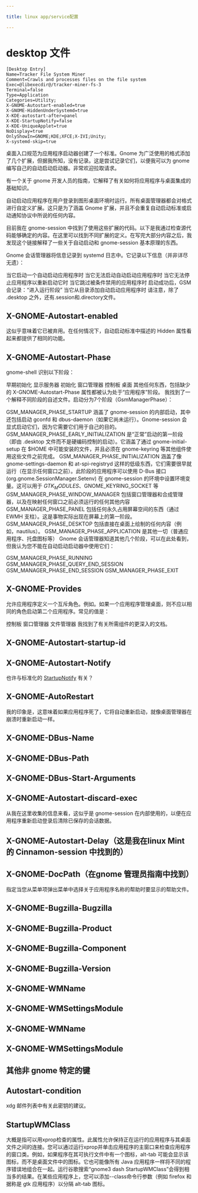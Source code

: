 ```yaml
---

title: linux app/service配置

---
```



# desktop 文件

```
[Desktop Entry]
Name=Tracker File System Miner
Comment=Crawls and processes files on the file system
Exec=@libexecdir@/tracker-miner-fs-3
Terminal=false
Type=Application
Categories=Utility;
X-GNOME-Autostart-enabled=true
X-GNOME-HiddenUnderSystemd=true
X-KDE-autostart-after=panel
X-KDE-StartupNotify=false
X-KDE-UniqueApplet=true
NoDisplay=true
OnlyShowIn=GNOME;KDE;XFCE;X-IVI;Unity;
X-systemd-skip=true
```

桌面入口规范为应用程序启动器创建了一个标准。Gnome 为广泛使用的格式添加了几个扩展，但据我所知，没有记录。这是尝试记录它们，以便我可以为 gnome 编写自己的自动启动启动器。非常欢迎拉取请求。

有一个关于 gnome 开发人员的指南，它解释了有关如何将应用程序与桌面集成的基础知识。

自动启动应用程序在用户登录到图形桌面环境时运行。所有桌面管理器都会对格式进行自定义扩展。这只是为了涵盖 Gnome 扩展，并且不会重复自动启动标准或启动通知协议中所说的任何内容。

目前我在 gnome-session 中找到了使用这些扩展的代码。以下是我通过检查源代码能够确定的内容。在这里可以找到不同扩展的定义。在写完大部分内容之后，我发现这个链接解释了一些关于自动启动和 gnome-session 基本原理的东西。

Gnome 会话管理器将信息记录到 systemd 日志中。它记录以下信息（并非详尽无遗）：

当它启动一个自动启动应用程序时
当它无法启动自动启动应用程序时
当它无法停止应用程序以重新启动它时
当它跳过被条件禁用的应用程序时
启动成功后，GSM 会记录：“进入运行阶段”
当它从目录添加自动启动应用程序时
请注意，除了 .desktop 之外，还有.session和.directory文件。

## X-GNOME-Autostart-enabled

这似乎意味着它已被弃用。在任何情况下，自动启动标准中描述的 Hidden 属性看起来都提供了相同的功能。

## X-GNOME-Autostart-Phase

gnome-shell 识别以下阶段：

早期初始化
显示服务器
初始化
窗口管理器
控制板
桌面
其他任何东西，包括缺少的 X-GNOME-Autostart-Phase 属性都被认为处于“应用程序”阶段。
我找到了一个解释不同阶段的自述文件。启动分为7个阶段（GsmManagerPhase）：

GSM_MANAGER_PHASE_STARTUP 涵盖了 gnome-session 的内部启动，其中还包括启动 gconfd 和 dbus-daemon（如果它尚未运行）。Gnome-session 会显式启动它们，因为它需要它们用于自己的目的。
GSM_MANAGER_PHASE_EARLY_INITIALIZATION 是“正常”启动的第一阶段（即由 .desktop 文件而不是硬编码控制的启动）。它涵盖了通过 gnome-initial-setup 在 $HOME 中可能安装的文件，并且必须在 gnome-keyring 等其他组件使用这些文件之前完成。
GSM_MANAGER_PHASE_INITIALIZATION 涵盖了像 gnome-settings-daemon 和 at-spi-registryd 这样的低级东西，它们需要很早就运行（在显示任何窗口之前）。此阶段的应用程序可以使用 D-Bus 接口 (org.gnome.SessionManager.Setenv) 在 gnome-session 的环境中设置环境变量。这可以用于 $GTK_MODULES、$GNOME_KEYRING_SOCKET 等
GSM_MANAGER_PHASE_WINDOW_MANAGER 包括窗口管理器和合成管理器，以及在映射任何窗口之前必须运行的任何其他内容
GSM_MANAGER_PHASE_PANEL 包括任何永久占用屏幕空间的东西（通过 EWMH 支柱）。这是事物实际出现在屏幕上的第一阶段。
GSM_MANAGER_PHASE_DESKTOP 包括直接在桌面上绘制的任何内容（例如，nautilus）。
GSM_MANAGER_PHASE_APPLICATION 是其他一切（普通应用程序、托盘图标等）
Gnome 会话管理器知道其他几个阶段，可以在此处看到，但我认为您不能在自动启动启动器中使用它们：

GSM_MANAGER_PHASE_RUNNING
GSM_MANAGER_PHASE_QUERY_END_SESSION
GSM_MANAGER_PHASE_END_SESSION
GSM_MANAGER_PHASE_EXIT

## X-GNOME-Provides

允许应用程序定义一个互斥角色。例如。如果一个应用程序管理桌面，则不应以相同的角色启动第二个应用程序。常见的值是：

控制板
窗口管理器
文件管理器
我找到了有关所需组件的更深入的文档。

## X-GNOME-Autostart-startup-id

## X-GNOME-Autostart-Notify

也许与标准化的 [StartupNotify](http://standards.freedesktop.org/startup-notification-spec/startup-notification-0.1.txt) 有关？

## X-GNOME-AutoRestart

我的印象是，这意味着如果应用程序死了，它将自动重新启动，就像桌面管理器在崩溃时重新启动一样。

## X-GNOME-DBus-Name

## X-GNOME-DBus-Path

## X-GNOME-DBus-Start-Arguments


## X-GNOME-Autostart-discard-exec

从我在这里收集的信息来看，这似乎是 gnome-session 在内部使用的，以便在应用程序重新启动登录后清除已保存的会话数据。

## X-GNOME-Autostart-Delay（这是我在linux Mint 的 Cinnamon-session 中找到的）

## X-GNOME-DocPath（在gnome 管理员指南中找到）

指定当您从菜单项弹出菜单中选择关于应用程序名称的帮助时要显示的帮助文件。

## X-GNOME-Bugzilla-Bugzilla

## X-GNOME-Bugzilla-Product

## X-GNOME-Bugzilla-Component

## X-GNOME-Bugzilla-Version

## X-GNOME-WMName

## X-GNOME-WMSettingsModule


## X-GNOME-WMName

## X-GNOME-WMSettingsModule

## 其他非 gnome 特定的键

## Autostart-condition
xdg 邮件列表中有关此密钥的建议。

## StartupWMClass
大概是指可以用xprop检查的属性。此属性允许保持正在运行的应用程序与其桌面文件之间的连接。您可以通过运行xprop并单击应用程序的主窗口来检查应用程序的窗口类。例如，如果程序在其可执行文件中有一个图标，alt-tab 可能会显示该图标，而不是桌面文件中的图标。它也可能像所有 Java 应用程序一样将不同的程序错误地组合在一起。运行谷歌搜索“gnome3 dash StartupWMClass”会得到相当多的结果。在某些应用程序上，您可以添加--class命令行参数（例如 firefox 和据称是 gtk 应用程序）以分隔 alt-tab 图标。
